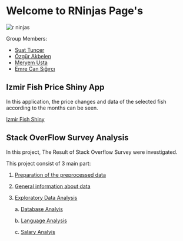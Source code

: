 # Welcome to RNinjas Page's

![r ninjas](https://user-images.githubusercontent.com/91134687/142050596-3dbe0b7a-f758-4413-b64e-564811ad2153.jpg)
             
  Group Members:
  
  * [Suat Tuncer](https://pjournal.github.io/mef05-stuncers/)
  * [Özgür Akbelen](https://pjournal.github.io/mef05-akbeleno/)
  * [Meryem Usta](https://pjournal.github.io/mef05-ustame/)
  * [Emre Can Sığırcı](https://pjournal.github.io/mef05-emrecansi/)
  
## Izmir Fish Price Shiny App

In this application, the price changes and data of the selected fish according to the months can be seen.

 [Izmir Fish Shiny](https://mef05g-rninjas.shinyapps.io/Fish_Price/)
 
 
## Stack OverFlow Survey Analysis
 
 In this project, The Result of Stack Overflow Survey were investigated.
  
 This project consist of 3 main part:

   1. [Preparation of the preprocessed data](stackover_data_preparation.html)
    
   2. [General information about data](stackover_data_general.html)
    
   3. [Exploratory Data Analysis](https://pjournal.github.io/mef05-ustame/)
    
         a. [Database Analyis](stackover_data_database.html)
         
         b. [Language Analysis](stackover_data_language.html)
         
         c. [Salary Analyis](https://pjournal.github.io/mef05-emrecansi/)
         
          
         

 
 
 
